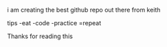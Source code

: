 i am creating the best github repo out there 
from keith 

tips 
-eat
-code
-practice
=repeat

Thanks for reading this

